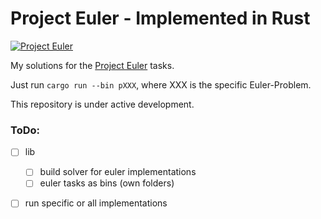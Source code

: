 # Project Euler - Implemented in Rust

[![Project Euler](https://projecteuler.net/profile/amenne.png)](https://projecteuler.net/)

My solutions for the [Project Euler](https://projecteuler.net/) tasks.

Just run ```cargo run --bin pXXX```, where XXX is the specific Euler-Problem.

This repository is under active development.

### ToDo:
- [ ] lib
  - [ ] build solver for euler implementations
  - [ ] euler tasks as bins (own folders)
- [ ] run specific or all implementations

